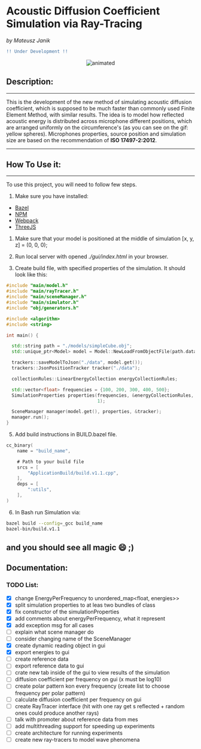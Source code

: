 # **Acoustic Diffusion Coefficient Simulation via Ray-Tracing**
*by Mateusz Janik*


```diff
!! Under Development !!
```

<p align="center">
<img src="githubContent/demo.gif" alt="animated" />
</p>


## Description:
---
This is the development of the new method of simulating acoustic diffusion coefficient, which is supposed to be much faster than commonly used Finite Element Method, with similar results. The idea is to model how reflected acoustic energy is distributed across microphone different positions, which are arranged uniformly on the circumference's (as you can see on the gif: yellow spheres). Microphones properties, source position and simulation size are based on the recommendation of **ISO 17497-2:2012**.

---

## How To Use it:

---

To use this project, you will need to follow few steps.

1. Make sure you have installed:
- [Bazel](https://bazel.build/)
- [NPM](https://www.npmjs.com/)
- [Webpack](https://webpack.js.org/)
- [ThreeJS](https://threejs.org/)

1. Make sure that your model is positioned at the middle of simulation [x, y, z] = (0, 0, 0);

2. Run local server with opened *./gui/index.html* in your browser.

3. Create build file, with specified properties of the simulation. It should look like this:

```cpp
#include "main/model.h"
#include "main/rayTracer.h"
#include "main/sceneManager.h"
#include "main/simulator.h"
#include "obj/generators.h"

#include <algorithm>
#include <string>

int main() {

  std::string path = "./models/simpleCube.obj";
  std::unique_ptr<Model> model = Model::NewLoadFromObjectFile(path.data());

  trackers::saveModelToJson("./data", model.get());
  trackers::JsonPositionTracker tracker("./data");

  collectionRules::LinearEnergyCollection energyCollectionRules;

  std::vector<float> frequencies = {100, 200, 300, 400, 500};
  SimulationProperties properties(frequencies, &energyCollectionRules, 500, 37,
                                  1);

  SceneManager manager(model.get(), properties, &tracker);
  manager.run();
}
```

5. Add build instructions in BUILD.bazel file.
```Go
cc_binary(
    name = "build_name",

    # Path to your build file
    srcs = [
        "ApplicationBuild/build.v1.1.cpp",
    ],
    deps = [
        ":utils",
    ],
)
```

6. In Bash run Simulation via:
```Bash
bazel build --config=_gcc build_name
bazel-bin/build.v1.1
```

and you should see all magic :smile: ;)
---

## Documentation:

### TODO List:
- [x] change EnergyPerFrequency to unordered_map<float, energies>>
- [x] split simulation properties to at leas two bundles of class
- [x] fix constructor of the simulationProperties
- [x] add comments about energyPerFrequency, what it represent
- [x] add exception msg for all cases
- [ ] explain what scene manager do
- [ ] consider changing name of the SceneManager
- [x] create dynamic reading object in gui
- [x] export energies to gui
- [ ] create reference data
- [ ] export reference data to gui
- [ ] crate new tab inside of the gui to view results of the simulation
- [ ] diffusion coefficient per frequency on gui (x must be log10)
- [ ] create polar pattern kon every frequency
 (create list to choose frequency per polar pattern)
- [ ] calculate diffusion coefficient per frequency on gui
- [ ] create RayTracer interface (hit with one ray get s reflected + random ones
could produce another rays)
- [ ] talk with promoter about reference data from mes
- [ ] add multithreading support for speeding up experiments
- [ ] create architecture for running experiments
- [ ] create new ray-tracers to model wave phenomena